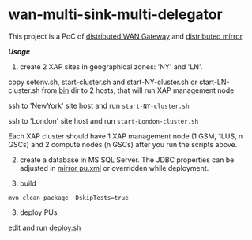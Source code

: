 # wan-multi-sink-multi-delegator

This project is a PoC of [distributed WAN Gateway](https://docs.gigaspaces.com/sbp/wan-gateway-distributed.html) and [distributed mirror](https://docs.gigaspaces.com/sbp/distributed-mirror.html).

***Usage*** 

1. create 2 XAP sites in geographical zones: 'NY' and 'LN'.

copy setenv.sh, start-cluster.sh and start-NY-cluster.sh or start-LN-cluster.sh from [bin](./bin) dir to 2 hosts, that will run XAP management node

ssh to 'NewYork' site host and run ```start-NY-cluster.sh```

ssh to 'London' site host and run ```start-London-cluster.sh```

Each XAP cluster should have 1 XAP management node (1 GSM, 1LUS, n GSCs) and 2 compute nodes (n GSCs) after you run the scripts above.

2. create a database in MS SQL Server. 
The JDBC properties can be adjusted in [mirror pu.xml](./multi-mirror/src/main/resources/META-INF/spring/pu.xml) or overridden while deployment. 

3. build
 
```mvn clean package -DskipTests=true```

3. deploy PUs

edit and run [deploy.sh](./bin/deploy.sh)



